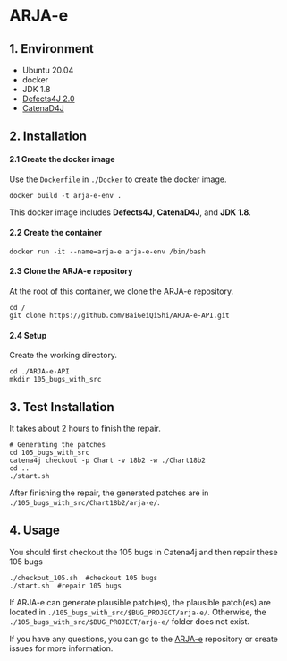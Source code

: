 # ARJA-e

## 1. Environment

- Ubuntu 20.04
- docker
- JDK 1.8
- [Defects4J 2.0](https://github.com/rjust/defects4j)
- [CatenaD4J](https://github.com/universetraveller/CatenaD4J.git)


## 2. Installation

#### 2.1 Create the docker image
Use the `Dockerfile` in `./Docker` to create the docker image.
```shell
docker build -t arja-e-env .
```

This docker image includes **Defects4J**, **CatenaD4J**, and **JDK 1.8**.

#### 2.2 Create the container

```shell
docker run -it --name=arja-e arja-e-env /bin/bash
```

#### 2.3 Clone the ARJA-e repository

At the root of this container, we clone the ARJA-e repository.

```shell
cd /
git clone https://github.com/BaiGeiQiShi/ARJA-e-API.git
```

#### 2.4 Setup
Create the working directory.
```shell
cd ./ARJA-e-API
mkdir 105_bugs_with_src
```

## 3. Test Installation
It takes about 2 hours to finish the repair.
```
# Generating the patches
cd 105_bugs_with_src
catena4j checkout -p Chart -v 18b2 -w ./Chart18b2
cd ..
./start.sh
```
After finishing the repair, the generated patches are in `./105_bugs_with_src/Chart18b2/arja-e/`.

## 4. Usage
You should first checkout the 105 bugs in Catena4j and then repair these 105 bugs
```shell
./checkout_105.sh  #checkout 105 bugs
./start.sh  #repair 105 bugs
```
If ARJA-e can generate plausible patch(es), the plausible patch(es) are located in `./105_bugs_with_src/$BUG_PROJECT/arja-e/`. Otherwise, the `./105_bugs_with_src/$BUG_PROJECT/arja-e/` folder does not exist.


If you have any questions, you can go to the [ARJA-e](https://github.com/yyxhdy/arja/tree/arja-e) repository or create issues for more information.
